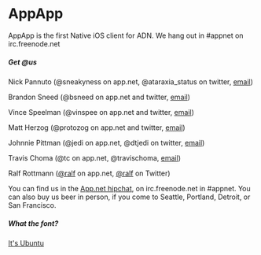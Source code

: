 AppApp
======
AppApp is the first Native iOS client for ADN. We hang out in #appnet on irc.freenode.net

##### Get @us #####

Nick Pannuto (@sneakyness on app.net, @ataraxia_status on twitter, [email](mailto:sneakyness@sneakyness.com))
  
Brandon Sneed (@bsneed on app.net and twitter, [email](mailto:brandon@redf.net))

Vince Speelman (@vinspee on app.net and twitter, [email](mailto:v@vinspee.me))

Matt Herzog (@protozog on app.net and twitter, [email](mailto:protozog@gmail.com))

Johnnie Pittman (@jedi on app.net, @dtjedi on twitter, [email](mailto:jpittman@group6.net))

Travis Choma (@tc on app.net, @travischoma, [email](mailto:travischoma@gmail.com))

Ralf Rottmann ([@ralf](http://alpha.app.net/ralf) on app.net, [@ralf](http://twitter.com/ralf) on Twitter)

You can find us in the [App.net hipchat](https://www.hipchat.com/garqCaGOZ), on irc.freenode.net in #appnet. You can also buy us beer in person, if you come to Seattle, Portland, Detroit, or San Francisco.

##### What the font? #####

[It's Ubuntu](http://font.ubuntu.com)
